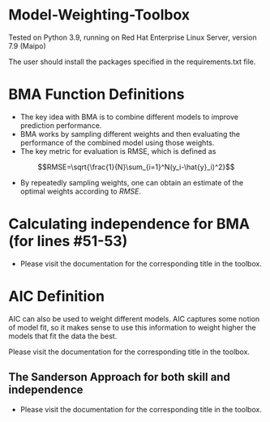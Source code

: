 # Model-Weighting-Toolbox
Tested on Python 3.9, running on Red Hat Enterprise Linux Server, version 7.9 (Maipo)

The user should install the packages specified in the requirements.txt file.

# BMA Function Definitions

*   The key idea with BMA is to combine different models to improve prediction performance.
*   BMA works by sampling different weights and then evaluating the performance of the combined model using those weights.
* The key metric for evaluation is RMSE, which is defined as
```math
RMSE=\sqrt{\frac{1}{N}\sum_{i=1}^N(y_i-\hat{y}_i)^2}
```
* By repeatedly sampling weights, one can obtain an estimate of the optimal weights according to $RMSE$.

# Calculating independence for BMA (for lines #51-53)

* Please visit the documentation for the corresponding title in the toolbox.

# AIC Definition

AIC can also be used to weight different models. AIC captures some notion of model fit, so it makes sense to use this information to weight higher the models that fit the data the best. 

Please visit the documentation for the corresponding title in the toolbox.

## The Sanderson Approach for both skill and independence

* Please visit the documentation for the corresponding title in the toolbox.
